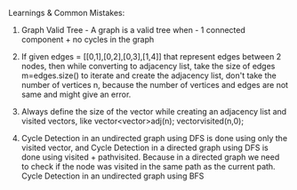 Learnings & Common Mistakes:

1. Graph Valid Tree - A graph is a valid tree when - 1 connected component + no cycles in the graph

2. If given edges = [[0,1],[0,2],[0,3],[1,4]] that represent edges between 2 nodes, then while converting to adjacency list, take the size of edges m=edges.size() to iterate and create the adjacency list, don't take the number of vertices n, because the number of vertices and edges are not same and might give an error.

4. Always define the size of the vector while creating an adjacency list and visited vectors, like vector<vector<int>>adj(n); vector<int>visited(n,0);

5. Cycle Detection in an undirected graph using DFS is done using only the visited vector, and Cycle Detection in a directed graph using DFS is done using visited + pathvisited. Because in a directed graph we need to check if the node was visited in the same path as the current path. Cycle Detection in an undirected graph using BFS 
